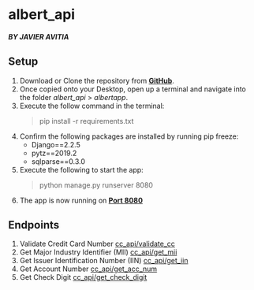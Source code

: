 # albert_api
##### BY JAVIER AVITIA

## Setup
1. Download or Clone the repository from **[GitHub][gh]**.
2. Once copied onto your Desktop, open up a terminal and navigate into the folder *albert_api* > *albertapp*.
3. Execute the follow command in the terminal:
	> pip install -r requirements.txt
4. Confirm the following packages are installed by running pip freeze:
	- Django==2.2.5
	- pytz==2019.2
	- sqlparse==0.3.0
5. Execute the following to start the app:
	> python manage.py runserver 8080
6. The app is now running on **[Port 8080][8080]**

## Endpoints
1. Validate Credit Card Number [cc_api/validate_cc][val]
2. Get Major Industry Identifier (MII) [cc_api/get_mii][mii]
3. Get Issuer Identification Number (IIN) [cc_api/get_iin][iin]
4. Get Account Number [cc_api/get_acc_num][acc]
5. Get Check Digit [cc_api/get_check_digit][check]

[gh]: https://github.com/JavierAvitia/albert_api "Click here!"
[8080]: http://127.0.0.1:8080/ "Albert API (click to open)"
[val]: http://127.0.0.1:8080/cc_api/validate_cc "Validate Credit Card"
[mii]: http://127.0.0.1:8080/cc_api/get_mii "Get MII"
[iin]: http://127.0.0.1:8080/cc_api/get_iin "Get IIN"
[acc]: http://127.0.0.1:8080/cc_api/get_acc_num "Get Account Number"
[check]: http://127.0.0.1:8080/cc_api/get_check_digit "Get Check Digit"
